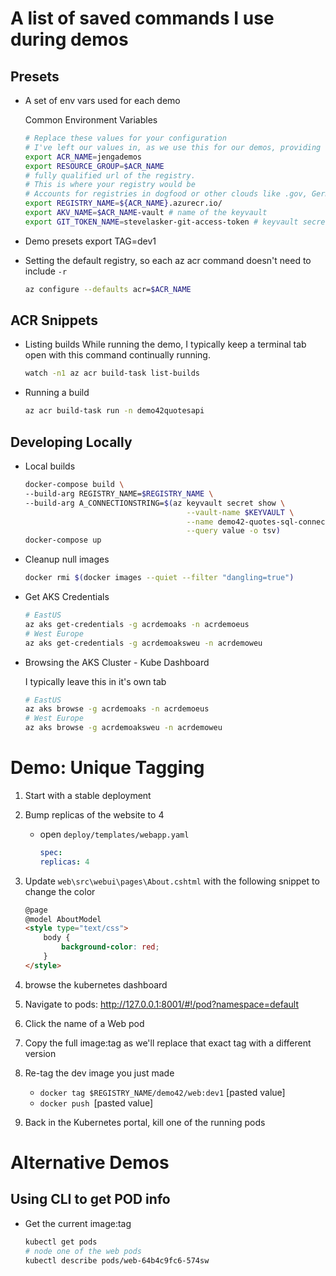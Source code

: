 # A list of saved commands I use during demos

## Presets
- A set of env vars used for each demo
    
    Common Environment Variables
    ```sh
    # Replace these values for your configuration
    # I've left our values in, as we use this for our demos, providing some examples
    export ACR_NAME=jengademos
    export RESOURCE_GROUP=$ACR_NAME
    # fully qualified url of the registry. 
    # This is where your registry would be
    # Accounts for registries in dogfood or other clouds like .gov, Germany and China
    export REGISTRY_NAME=${ACR_NAME}.azurecr.io/ 
    export AKV_NAME=$ACR_NAME-vault # name of the keyvault
    export GIT_TOKEN_NAME=stevelasker-git-access-token # keyvault secret name
    ```
- Demo presets
    export TAG=dev1

- Setting the default registry, so each az acr command doesn't need to include `-r`
    ```sh
    az configure --defaults acr=$ACR_NAME
    ```

## ACR Snippets
- Listing builds
    While running the demo, I typically keep a terminal tab open with this command continually running.
    ```sh
    watch -n1 az acr build-task list-builds
    ```

- Running a build
    ```sh
    az acr build-task run -n demo42quotesapi
    ```
## Developing Locally
- Local builds
    ```sh
    docker-compose build \
    --build-arg REGISTRY_NAME=$REGISTRY_NAME \
    --build-arg A_CONNECTIONSTRING=$(az keyvault secret show \
                                        --vault-name $KEYVAULT \
                                        --name demo42-quotes-sql-connectionstring-eastus \
                                        --query value -o tsv)
    docker-compose up
    ```

- Cleanup null images
    ```sh
    docker rmi $(docker images --quiet --filter "dangling=true")
    ```

- Get AKS Credentials
    ```sh
    # EastUS
    az aks get-credentials -g acrdemoaks -n acrdemoeus
    # West Europe
    az aks get-credentials -g acrdemoaksweu -n acrdemoweu
    ```
- Browsing the AKS Cluster - Kube Dashboard

  I typically leave this in it's own tab

    ```sh
    # EastUS
    az aks browse -g acrdemoaks -n acrdemoeus
    # West Europe
    az aks browse -g acrdemoaksweu -n acrdemoweu
    ```

# Demo: Unique Tagging 
1. Start with a stable deployment
1. Bump replicas of the website to 4
    - open `deploy/templates/webapp.yaml`
        ```yaml
        spec: 
        replicas: 4
        ```
1. Update `web\src\webui\pages\About.cshtml` with the following snippet to change the color
    ```html
    @page
    @model AboutModel
    <style type="text/css">
        body {
            background-color: red;
        }
    </style>
    ```
1. browse the kubernetes dashboard
1. Navigate to pods: http://127.0.0.1:8001/#!/pod?namespace=default
1. Click the name of a Web pod
1. Copy the full image:tag as we'll replace that exact tag with a different version
1. Re-tag the dev image you just made

    - `docker tag $REGISTRY_NAME/demo42/web:dev1` [pasted value]
    - `docker push `[pasted value]
1. Back in the Kubernetes portal, kill one of the running pods


# Alternative Demos

## Using CLI to get POD info
- Get the current image:tag
    ```sh
    kubectl get pods
    # node one of the web pods
    kubectl describe pods/web-64b4c9fc6-574sw
    ```
